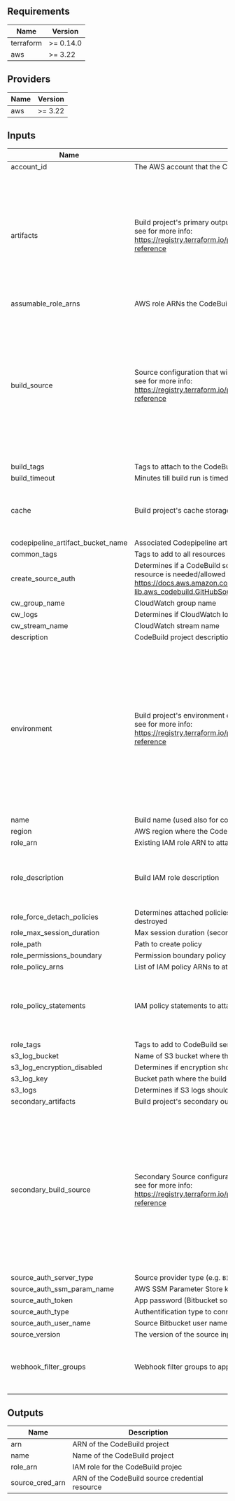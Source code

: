 <!-- BEGINNING OF PRE-COMMIT-TERRAFORM DOCS HOOK -->
## Requirements

| Name | Version |
|------|---------|
| terraform | >= 0.14.0 |
| aws | >= 3.22 |

## Providers

| Name | Version |
|------|---------|
| aws | >= 3.22 |

## Inputs

| Name | Description | Type | Default | Required |
|------|-------------|------|---------|:--------:|
| account\_id | The AWS account that the CodeBuild project will be created in | `number` | `null` | no |
| artifacts | Build project's primary output artifacts configuration<br>see for more info: https://registry.terraform.io/providers/hashicorp/aws/latest/docs/resources/codebuild_project#argument-reference | <pre>object({<br>    type                   = string<br>    artifact_identifier    = optional(string)<br>    encryption_disabled    = optional(bool)<br>    override_artifact_name = optional(bool)<br>    location               = optional(string)<br>    name                   = optional(string)<br>    namespace_type         = optional(string)<br>    packaging              = optional(string)<br>    path                   = optional(string)<br><br>  })</pre> | n/a | yes |
| assumable\_role\_arns | AWS role ARNs the CodeBuild project is allowed to assume | `list(string)` | `[]` | no |
| build\_source | Source configuration that will be loaded into the CodeBuild project's buildspec<br>see for more info: https://registry.terraform.io/providers/hashicorp/aws/latest/docs/resources/codebuild_project#argument-reference | <pre>object({<br>    type = string<br>    auth = optional(object({<br>      type     = optional(string)<br>      resource = optional(string)<br>    }))<br>    buildspec       = optional(string)<br>    git_clone_depth = optional(string)<br>    git_submodules_config = optional(object({<br>      fetch_submodules = bool<br>    }))<br>    insecure_ssl        = optional(bool)<br>    location            = optional(string)<br>    report_build_status = optional(bool)<br>  })</pre> | n/a | yes |
| build\_tags | Tags to attach to the CodeBuild project | `map(any)` | `{}` | no |
| build\_timeout | Minutes till build run is timed out | `string` | `null` | no |
| cache | Build project's cache storage configurations | <pre>object({<br>    type     = optional(string)<br>    location = optional(string)<br>    modes    = optional(list(string))<br>  })</pre> | `{}` | no |
| codepipeline\_artifact\_bucket\_name | Associated Codepipeline artifact bucket name | `string` | `null` | no |
| common\_tags | Tags to add to all resources | `map(string)` | `{}` | no |
| create\_source\_auth | Determines if a CodeBuild source credential resource should be created. Only one credential<br>resource is needed/allowed per AWS account and region. See more at: https://docs.aws.amazon.com/cdk/api/v2/docs/aws-cdk-lib.aws_codebuild.GitHubSourceCredentials.html | `bool` | `false` | no |
| cw\_group\_name | CloudWatch group name | `string` | `null` | no |
| cw\_logs | Determines if CloudWatch logs should be enabled | `bool` | `true` | no |
| cw\_stream\_name | CloudWatch stream name | `string` | `null` | no |
| description | CodeBuild project description | `string` | `null` | no |
| environment | Build project's environment configurations<br>see for more info: https://registry.terraform.io/providers/hashicorp/aws/latest/docs/resources/codebuild_project#argument-reference | <pre>object({<br>    compute_type                = string<br>    image                       = string<br>    type                        = string<br>    image_pull_credentials_type = optional(string)<br>    environment_variables = optional(list(object({<br>      name  = optional(string)<br>      value = optional(string)<br>      type  = optional(string)<br>    })))<br>    privileged_mode = optional(bool)<br>    certificate     = optional(string)<br>    registry_credential = optional(object({<br>      credential          = string<br>      credential_provider = string<br>    }))<br>  })</pre> | n/a | yes |
| name | Build name (used also for codebuild policy name) | `string` | n/a | yes |
| region | AWS region where the Codebuild project should reside | `string` | `null` | no |
| role\_arn | Existing IAM role ARN to attach to CodeBuild project | `string` | `null` | no |
| role\_description | Build IAM role description | `string` | `"Allows CodeBuild service to perform actions on your behalf"` | no |
| role\_force\_detach\_policies | Determines attached policies to the CodeBuild service roles should be forcefully detached if the role is destroyed | `bool` | `false` | no |
| role\_max\_session\_duration | Max session duration (seconds) the role can be assumed for | `number` | `3600` | no |
| role\_path | Path to create policy | `string` | `"/"` | no |
| role\_permissions\_boundary | Permission boundary policy ARN used for CodeBuild service role | `string` | `""` | no |
| role\_policy\_arns | List of IAM policy ARNs to attach to the role | `list(string)` | `[]` | no |
| role\_policy\_statements | IAM policy statements to attach CodeBuild role policy | <pre>list(object({<br>    sid       = optional(string)<br>    effect    = string<br>    actions   = list(string)<br>    resources = list(string)<br>  }))</pre> | `[]` | no |
| role\_tags | Tags to add to CodeBuild service role | `map(string)` | `{}` | no |
| s3\_log\_bucket | Name of S3 bucket where the build project's logs will be stored | `string` | `null` | no |
| s3\_log\_encryption\_disabled | Determines if encryption should be disabled for the build project's S3 logs | `bool` | `false` | no |
| s3\_log\_key | Bucket path where the build project's logs will be stored (don't include bucket name) | `string` | `null` | no |
| s3\_logs | Determines if S3 logs should be enabled | `bool` | `false` | no |
| secondary\_artifacts | Build project's secondary output artifacts configuration | `map(any)` | `null` | no |
| secondary\_build\_source | Secondary Source configurations.<br>see for more info: https://registry.terraform.io/providers/hashicorp/aws/latest/docs/resources/codebuild_project#argument-reference | <pre>object({<br>    source_identifier = string<br>    type              = optional(string)<br>    auth = optional(object({<br>      type     = optional(string)<br>      resource = optional(string)<br>    }))<br>    buildspec       = optional(string)<br>    git_clone_depth = optional(string)<br>    git_submodules_config = optional(object({<br>      fetch_submodules = bool<br>    }))<br>    insecure_ssl        = optional(bool)<br>    location            = optional(string)<br>    report_build_status = optional(bool)<br>  })</pre> | n/a | yes |
| source\_auth\_server\_type | Source provider type (e.g. `BITBUCKET`, `GITHUB`) | `string` | `null` | no |
| source\_auth\_ssm\_param\_name | AWS SSM Parameter Store key used to retrieve the CodeBuild source credential resource token value | `string` | `null` | no |
| source\_auth\_token | App password (Bitbucket source) or personal access token (Github/Github Enterprise) | `string` | `null` | no |
| source\_auth\_type | Authentification type to connect source provider) | `string` | `null` | no |
| source\_auth\_user\_name | Source Bitbucket user name (required only for Bitbucket) | `string` | `null` | no |
| source\_version | The version of the source input to be delivered to the build. Default to latest | `string` | `null` | no |
| webhook\_filter\_groups | Webhook filter groups to apply to the build | <pre>list(list(object({<br>    pattern                 = string<br>    type                    = string<br>    exclude_matched_pattern = optional(bool)<br>  })))</pre> | `[]` | no |

## Outputs

| Name | Description |
|------|-------------|
| arn | ARN of the CodeBuild project |
| name | Name of the CodeBuild project |
| role\_arn | IAM role for the CodeBuild projec |
| source\_cred\_arn | ARN of the CodeBuild source credential resource |

<!-- END OF PRE-COMMIT-TERRAFORM DOCS HOOK -->